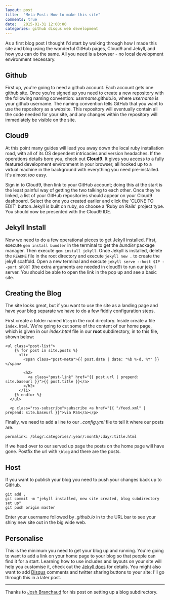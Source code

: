 ```yaml
---
layout: post
title:  "Meta-Post: How to make this site"
comments: true
date:   2015-01-31 12:00:00
categories: github disqus web development
---
```


As a first blog post I thought I'd start by walking through how I made this site and blog using the wonderful GitHub pages, Cloud9 and Jekyll, and how you can do the same. All you need is a browser - no local development environment necessary.

## Github
First up, you're going to need a github account. Each account gets one github site. Once you're signed up you need to create a new repository with the following naming convention: *username*.github.io, where *username* is your github username. The naming convention tells GitHub that you want to use the repository as a website. This repository will eventually contain all the code needed for your site, and any changes within the repository will immediately be visible on the site.

## Cloud9
At this point many guides will lead you away down the local ruby installation road, with all of its OS dependent intricacies and version headaches. If the operations details bore you, check out **Cloud9**. It gives you access to a fully featured development environment in your browser, all hooked up to a virtual machine in the background with everything you need pre-installed. It's almost *too* easy.

Sign in to Cloud9, then link to your GitHub account; doing this at the start is the least painful way of getting the two talking to each other. Once they're linked, a list of your GitHub repositories should appear on your Cloud9 dashboard. Select the one you created earlier and click the 'CLONE TO EDIT' button.Jekyll is built on ruby, so choose a 'Ruby on Rails' project type. You should now be presented with the Cloud9 IDE.

## Jekyll Install
Now we need to do a few operational pieces to get Jekyll installed. First, execute `gem install bundler` in the terminal to get the *bundler* package manager. Then execute `gem install jekyll`. Once Jekyll is installed, delete the `README` file in the root directory and execute `jekyll new .` to create the jekyll scaffold. Open a new terminal and execute `jekyll serve --host $IP --port $PORT` (the extra arguments are needed in cloud9) to run our jekyll server. You should be able to open the link in the pop up and see a basic site.

## Creating the Blog
The site looks great, but if you want to use the site as a landing page and have your blog separate we have to do a few fiddly configuration steps.

First create a folder named `blog` in the root directory. Inside create a file `index.html`. We're going to cut some of the content of our home page, which is given in our *index.html* file in our **root** subdirectory, in to this file, shown below:

```
<ul class="post-list">
    {% for post in site.posts %}
      <li>
        <span class="post-meta">{{ post.date | date: "%b %-d, %Y" }}</span>

        <h2>
          <a class="post-link" href="{{ post.url | prepend: site.baseurl }}">{{ post.title }}</a>
        </h2>
      </li>
    {% endfor %}
  </ul>

  <p class="rss-subscribe">subscribe <a href="{{ "/feed.xml" | prepend: site.baseurl }}">via RSS</a></p>
```

Finally, we need to add a line to our *_config.yml* file to tell it where our posts are.

```
permalink: /blog/:categories/:year/:month/:day/:title.html
```

If we head over to our served up page the posts on the home page will have gone. Postfix the url with `\blog` and there are the posts. 

## Host
If you want to publish your blog you need to push your changes back up to GitHub. 

```
git add .
git commit -m "jekyll installed, new site created, blog subdirectory set up"
git push origin master
```

Enter your username followed by *.github.io* in to the URL bar to see your shiny new site out in the big wide web.

## Personalise
This is the minimum you need to get your blog up and running. You're going to want to add a link on your home page to your blog so that people can find it for a start. Learning how to use includes and layouts on your site will help you customise it, check out the [Jekyll docs](http://jekyllrb.com/docs/structure/) for details. You might also want to add [Disqus](https://disqus.com/) comments and twitter sharing buttons to your site: I'll go through this in a later post. 

---

Thanks to [Josh Branchaud](http://joshbranchaud.com/blog/2013/03/02/Running-Your-Jekyll-Blog-from-a-Subdirectory.html) for his post on setting up a blog subdirectory.
